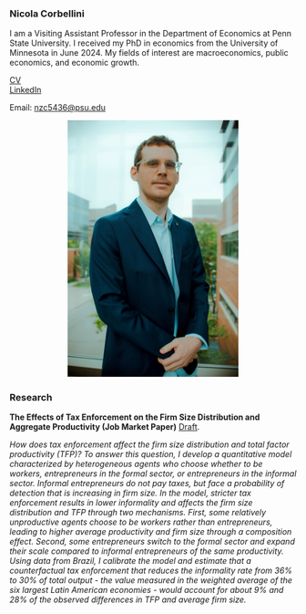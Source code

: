### Nicola Corbellini
I am a Visiting Assistant Professor in the Department of Economics at Penn State University. I received my PhD in economics from the University of Minnesota in June 2024.
My fields of interest are macroeconomics, public economics, and economic growth.

[CV](/assets/Nicola_Corbellini_CV.pdf)  
[LinkedIn](https://www.linkedin.com/in/nicola-corbellini-a31456125)

Email: [nzc5436@psu.edu](mailto:nzc5436@psu.edu)


<p align="center">
  <img src="/assets/Picture.jpg" width="300" title="">
</p>

### **Research** 
**The Effects of Tax Enforcement on the Firm Size Distribution and Aggregate Productivity (Job Market Paper)** [Draft](/assets/Job_Market_Paper.pdf).

_How does tax enforcement affect the firm size distribution and total factor productivity (TFP)? To answer this question, I develop a quantitative model characterized by heterogeneous agents who choose whether to be workers, entrepreneurs in the formal sector, or entrepreneurs in the informal sector. Informal entrepreneurs do not pay taxes, but face a probability of detection that is increasing in firm size. In the model, stricter tax enforcement results in lower informality and affects the firm size distribution and TFP through two mechanisms. First, some relatively unproductive agents choose to be workers rather than entrepreneurs, leading to higher average productivity and firm size through a composition effect. Second, some entrepreneurs switch to the formal sector and expand their scale compared to informal entrepreneurs of the same productivity. Using data from Brazil, I calibrate the model and estimate that a counterfactual tax enforcement that reduces the informality rate from 36% to 30% of total output - the value measured in the weighted average of the six largest Latin American economies - would account for about 9% and 28% of the observed differences in TFP and average firm size._


 
